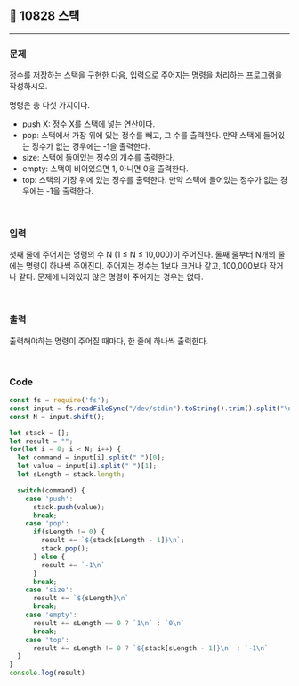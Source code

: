 ## 📮 10828 스택
---

### 문제
정수를 저장하는 스택을 구현한 다음, 입력으로 주어지는 명령을 처리하는 프로그램을 작성하시오.

명령은 총 다섯 가지이다.
- push X: 정수 X를 스택에 넣는 연산이다.
- pop: 스택에서 가장 위에 있는 정수를 빼고, 그 수를 출력한다. 만약 스택에 들어있는 정수가 없는 경우에는 -1을 출력한다.
- size: 스택에 들어있는 정수의 개수를 출력한다.
- empty: 스택이 비어있으면 1, 아니면 0을 출력한다.
- top: 스택의 가장 위에 있는 정수를 출력한다. 만약 스택에 들어있는 정수가 없는 경우에는 -1을 출력한다.

<br />

### 입력
첫째 줄에 주어지는 명령의 수 N (1 ≤ N ≤ 10,000)이 주어진다. 둘째 줄부터 N개의 줄에는 명령이 하나씩 주어진다. 주어지는 정수는 1보다 크거나 같고, 100,000보다 작거나 같다. 문제에 나와있지 않은 명령이 주어지는 경우는 없다.

<br />

### 출력
출력해야하는 명령이 주어질 때마다, 한 줄에 하나씩 출력한다.

<br />

### Code
```javascript
const fs = require('fs');
const input = fs.readFileSync("/dev/stdin").toString().trim().split("\n");
const N = input.shift();

let stack = [];
let result = "";
for(let i = 0; i < N; i++) {
  let command = input[i].split(" ")[0];
  let value = input[i].split(" ")[1];
  let sLength = stack.length; 

  switch(command) {
    case 'push':
      stack.push(value);
      break;
    case 'pop':
      if(sLength != 0) {
        result += `${stack[sLength - 1]}\n`;
        stack.pop();
      } else {
        result += `-1\n`
      }
      break;
    case 'size':
      result += `${sLength}\n`
      break;
    case 'empty':
      result += sLength == 0 ? `1\n` : `0\n`
      break;
    case 'top':
      result += sLength != 0 ? `${stack[sLength - 1]}\n` : `-1\n`
  }
}
console.log(result)
```

<br />